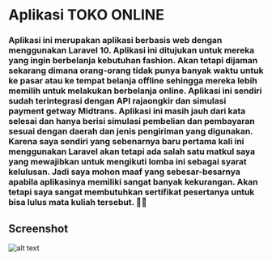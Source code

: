 # Aplikasi TOKO ONLINE
### Aplikasi ini merupakan aplikasi berbasis web dengan menggunakan Laravel 10. Aplikasi ini ditujukan untuk mereka yang ingin berbelanja kebutuhan fashion. Akan tetapi dijaman sekarang dimana orang-orang tidak punya banyak waktu untuk ke pasar atau ke tempat belanja offline sehingga mereka lebih memilih untuk melakukan berbelanja online. Aplikasi ini sendiri sudah terintegrasi dengan API rajaongkir dan simulasi payment getway Midtrans. Aplikasi ini masih jauh dari kata selesai dan hanya berisi simulasi pembelian dan pembayaran sesuai dengan daerah dan jenis pengiriman yang digunakan. Karena saya sendiri yang sebenarnya baru pertama kali ini menggunakan Laravel akan tetapi ada salah satu matkul saya yang mewajibkan untuk mengikuti lomba ini sebagai syarat kelulusan. Jadi saya mohon maaf yang sebesar-besarnya apabila aplikasinya memiliki sangat banyak kekurangan. Akan tetapi saya sangat membutuhkan sertifikat pesertanya untuk bisa lulus mata kuliah tersebut. 🙏🙏

## Screenshot
![alt text]([https://github.com/Ichsan47/iksan_technovation_toko-online/blob/main/halaman_home.jpg](https://github.com/Ichsan47/iksan_technovation_toko-online/blob/main/home_dan_logo.png)?raw=true)

